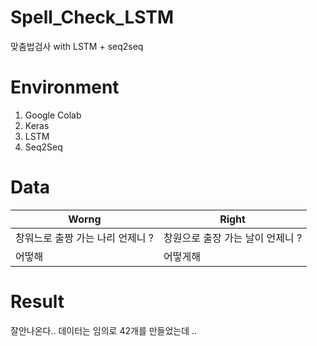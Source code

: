 # Spell_Check_LSTM
맞춤법검사 with LSTM + seq2seq

# Environment
1. Google Colab
2. Keras
3. LSTM
4. Seq2Seq

# Data
|Worng|Right|
|-----|-----|
|창워느로 출짱 가는 나리 언제니 ?|창원으로 출장 가는 날이 언제니 ?|
|어떻해|어떻게해|

# Result

잘안나온다..
데이터는 임의로 42개를 만들었는데 .. 
